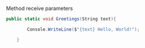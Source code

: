 Method receive parameters

```c#
public static void Greetings(String text){

        Console.WriteLine($"{text} Hello, World!");

    }
```


